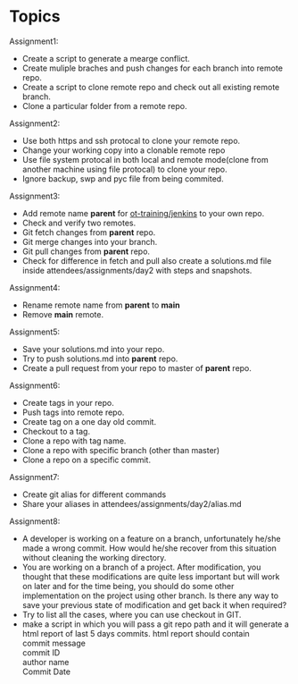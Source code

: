 # Topics

Assignment1:  
* Create a script to generate a mearge conflict.
* Create muliple braches and push changes for each branch into remote repo.  
* Create a script to clone remote repo and check out all existing remote branch.  
* Clone a particular folder from a remote repo.    
  
Assignment2:   
* Use both https and ssh protocal to clone your remote repo.  
* Change your working copy into a clonable remote repo  
* Use file system protocal in both local and remote mode(clone from another machine using file protocal) to clone your repo.  
* Ignore backup, swp and pyc file from being commited.  
  
Assignment3: 
* Add remote name **parent** for [ot-training/jenkins](https://github.com/ot-training/jenkins.git) to your own repo.
* Check and verify two remotes.
* Git fetch changes from **parent** repo.
* Git merge changes into your branch.
* Git pull changes from **parent** repo.
* Check for difference in fetch and pull also create a solutions.md file inside attendees/assignments/day2 with steps and snapshots.


Assignment4:
* Rename remote name from **parent** to **main**  
* Remove **main** remote.  
  
  
Assignment5:
* Save your solutions.md into your repo.  
* Try to push solutions.md into **parent** repo.  
* Create a pull request from your repo to master of **parent** repo.  
  
  
Assignment6: 
* Create tags in your repo.
* Push tags into remote repo. 
* Create tag on a one day old commit. 
* Checkout to a tag.
* Clone a repo with tag name.
* Clone a repo with specific branch (other than master)
* Clone a repo on a specific commit.
  
  
Assignment7: 
* Create git alias for different commands  
* Share your aliases in attendees/assignments/day2/alias.md  
  
  
Assignment8:
* A developer is working on a feature on a branch, unfortunately he/she made a wrong commit. How would he/she recover from this situation without cleaning the working directory.    
* You are working on a branch of a project. After modification, you thought that these modifications are quite less important but will work on later and for the time being, you should do some other implementation on the project using other branch. Is there any way to save your previous state of modification and get back it when required?
* Try to list all the cases, where you can use checkout in GIT.  
* make a script in which you will pass a git repo path and it will generate a html report of last 5 days commits.
  html report should contain  
  commit message  
  commit ID  
  author name  
  Commit Date  
